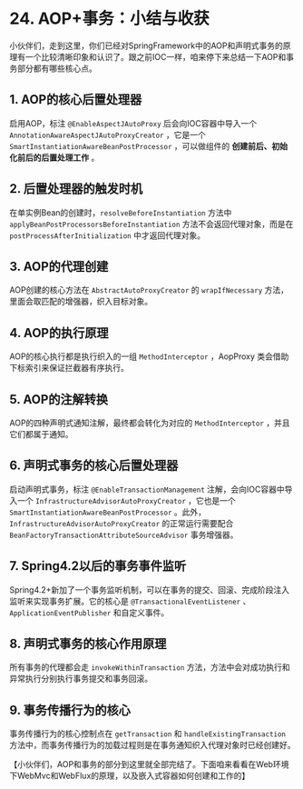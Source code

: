# 24\. AOP+事务：小结与收获

小伙伴们，走到这里，你们已经对SpringFramework中的AOP和声明式事务的原理有一个比较清晰印象和认识了。跟之前IOC一样，咱来停下来总结一下AOP和事务部分都有哪些核心点。

## 1\. AOP的核心后置处理器

启用AOP，标注 `@EnableAspectJAutoProxy` 后会向IOC容器中导入一个 `AnnotationAwareAspectJAutoProxyCreator` ，它是一个 `SmartInstantiationAwareBeanPostProcessor` ，可以做组件的 **创建前后、初始化前后的后置处理工作** 。

## 2\. 后置处理器的触发时机

在单实例Bean的创建时，`resolveBeforeInstantiation` 方法中 `applyBeanPostProcessorsBeforeInstantiation` 方法不会返回代理对象，而是在 `postProcessAfterInitialization` 中才返回代理对象。

## 3\. AOP的代理创建

AOP创建的核心方法在 `AbstractAutoProxyCreator` 的 `wrapIfNecessary` 方法，里面会取匹配的增强器，织入目标对象。

## 4\. AOP的执行原理

AOP的核心执行都是执行织入的一组 `MethodInterceptor` ，AopProxy 类会借助下标索引来保证拦截器有序执行。

## 5\. AOP的注解转换

AOP的四种声明式通知注解，最终都会转化为对应的 `MethodInterceptor` ，并且它们都属于通知。

## 6\. 声明式事务的核心后置处理器

启动声明式事务，标注 `@EnableTransactionManagement` 注解，会向IOC容器中导入一个 `InfrastructureAdvisorAutoProxyCreator` ，它也是一个 `SmartInstantiationAwareBeanPostProcessor` 。此外， `InfrastructureAdvisorAutoProxyCreator` 的正常运行需要配合 `BeanFactoryTransactionAttributeSourceAdvisor` 事务增强器。

## 7\. Spring4.2以后的事务事件监听

Spring4.2+新加了一个事务监听机制，可以在事务的提交、回滚、完成阶段注入监听来实现事务扩展。它的核心是 `@TransactionalEventListener` 、`ApplicationEventPublisher` 和自定义事件。

## 8\. 声明式事务的核心作用原理

所有事务的代理都会走 `invokeWithinTransaction` 方法，方法中会对成功执行和异常执行分别执行事务提交和事务回滚。

## 9\. 事务传播行为的核心

事务传播行为的核心控制点在 `getTransaction` 和 `handleExistingTransaction` 方法中，而事务传播行为的加载过程则是在事务通知织入代理对象时已经创建好。

【小伙伴们，AOP和事务的部分到这里就全部完结了。下面咱来看看在Web环境下WebMvc和WebFlux的原理，以及嵌入式容器如何创建和工作的】
